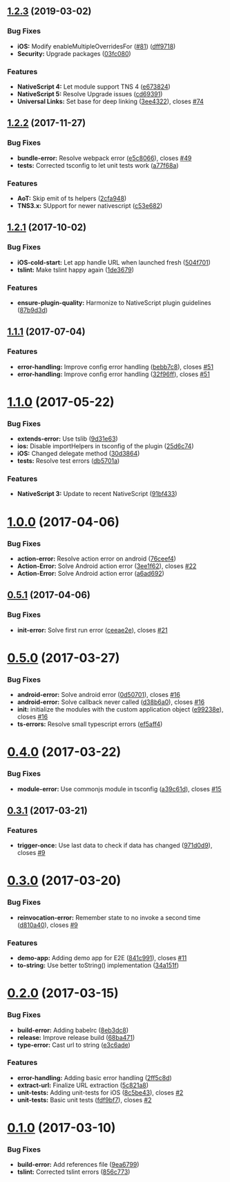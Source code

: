 <a name="1.2.3"></a>
## [1.2.3](https://github.com/hypery2k/nativescript-urlhandler/compare/v1.2.2...v1.2.3) (2019-03-02)


### Bug Fixes

* **iOS:** Modify enableMultipleOverridesFor ([#81](https://github.com/hypery2k/nativescript-urlhandler/issues/81)) ([dff9718](https://github.com/hypery2k/nativescript-urlhandler/commit/dff9718))
* **Security:** Upgrade packages ([03fc080](https://github.com/hypery2k/nativescript-urlhandler/commit/03fc080))


### Features

* **NativeScript 4:** Let module support TNS 4 ([e673824](https://github.com/hypery2k/nativescript-urlhandler/commit/e673824))
* **NativeScript 5:** Resolve Upgrade issues ([cd69391](https://github.com/hypery2k/nativescript-urlhandler/commit/cd69391))
* **Universal Links:** Set base for deep linking ([3ee4322](https://github.com/hypery2k/nativescript-urlhandler/commit/3ee4322)), closes [#74](https://github.com/hypery2k/nativescript-urlhandler/issues/74)



<a name="1.2.2"></a>
## [1.2.2](https://github.com/hypery2k/nativescript-urlhandler/compare/v1.2.1...v1.2.2) (2017-11-27)


### Bug Fixes

* **bundle-error:** Resolve webpack error ([e5c8066](https://github.com/hypery2k/nativescript-urlhandler/commit/e5c8066)), closes [#49](https://github.com/hypery2k/nativescript-urlhandler/issues/49)
* **tests:** Corrected tsconfig to let unit tests work ([a77f68a](https://github.com/hypery2k/nativescript-urlhandler/commit/a77f68a))


### Features

* **AoT:** Skip emit of ts helpers ([2cfa948](https://github.com/hypery2k/nativescript-urlhandler/commit/2cfa948))
* **TNS3.x:** SUpport for newer nativescript ([c53e682](https://github.com/hypery2k/nativescript-urlhandler/commit/c53e682))



<a name="1.2.1"></a>
## [1.2.1](https://github.com/hypery2k/nativescript-urlhandler/compare/v1.1.1...v1.2.1) (2017-10-02)


### Bug Fixes

* **iOS-cold-start:** Let app handle URL when launched fresh ([504f701](https://github.com/hypery2k/nativescript-urlhandler/commit/504f701))
* **tslint:** Make tslint happy again ([1de3679](https://github.com/hypery2k/nativescript-urlhandler/commit/1de3679))


### Features

* **ensure-plugin-quality:** Harmonize to NativeScript plugin guidelines ([87b9d3d](https://github.com/hypery2k/nativescript-urlhandler/commit/87b9d3d))



<a name="1.1.1"></a>
## [1.1.1](https://github.com/hypery2k/nativescript-urlhandler/compare/v1.1.0...v1.1.1) (2017-07-04)


### Features

* **error-handling:** Improve config error handling ([bebb7c8](https://github.com/hypery2k/nativescript-urlhandler/commit/bebb7c8)), closes [#51](https://github.com/hypery2k/nativescript-urlhandler/issues/51)
* **error-handling:** Improve config error handling ([32f96ff](https://github.com/hypery2k/nativescript-urlhandler/commit/32f96ff)), closes [#51](https://github.com/hypery2k/nativescript-urlhandler/issues/51)



<a name="1.1.0"></a>
# [1.1.0](https://github.com/hypery2k/nativescript-urlhandler/compare/v1.0.0...v1.1.0) (2017-05-22)


### Bug Fixes

* **extends-error:** Use tslib ([9d31e63](https://github.com/hypery2k/nativescript-urlhandler/commit/9d31e63))
* **ios:** Disable importHelpers in tsconfig of the plugin ([25d6c74](https://github.com/hypery2k/nativescript-urlhandler/commit/25d6c74))
* **iOS:** Changed delegate method ([30d3864](https://github.com/hypery2k/nativescript-urlhandler/commit/30d3864))
* **tests:** Resolve test errors ([db5701a](https://github.com/hypery2k/nativescript-urlhandler/commit/db5701a))


### Features

* **NativeScript 3:** Update to recent NativeScript ([91bf433](https://github.com/hypery2k/nativescript-urlhandler/commit/91bf433))



<a name="1.0.0"></a>
# [1.0.0](https://github.com/hypery2k/nativescript-urlhandler/compare/v0.5.1...v1.0.0) (2017-04-06)


### Bug Fixes

* **action-error:** Resolve action error on android ([76ceef4](https://github.com/hypery2k/nativescript-urlhandler/commit/76ceef4))
* **Action-Error:** Solve Android action error ([3ee1f62](https://github.com/hypery2k/nativescript-urlhandler/commit/3ee1f62)), closes [#22](https://github.com/hypery2k/nativescript-urlhandler/issues/22)
* **Action-Error:** Solve Android action error ([a6ad692](https://github.com/hypery2k/nativescript-urlhandler/commit/a6ad692))



<a name="0.5.1"></a>
## [0.5.1](https://github.com/hypery2k/nativescript-urlhandler/compare/v0.5.0...v0.5.1) (2017-04-06)


### Bug Fixes

* **init-error:** Solve first run error ([ceeae2e](https://github.com/hypery2k/nativescript-urlhandler/commit/ceeae2e)), closes [#21](https://github.com/hypery2k/nativescript-urlhandler/issues/21)



<a name="0.5.0"></a>
# [0.5.0](https://github.com/hypery2k/nativescript-urlhandler/compare/v0.4.0...v0.5.0) (2017-03-27)


### Bug Fixes

* **android-error:** Solve android error ([0d50701](https://github.com/hypery2k/nativescript-urlhandler/commit/0d50701)), closes [#16](https://github.com/hypery2k/nativescript-urlhandler/issues/16)
* **android-error:** Solve callback never called ([d38b6a0](https://github.com/hypery2k/nativescript-urlhandler/commit/d38b6a0)), closes [#16](https://github.com/hypery2k/nativescript-urlhandler/issues/16)
* **init:** initialize the modules with the custom application object ([e99238e](https://github.com/hypery2k/nativescript-urlhandler/commit/e99238e)), closes [#16](https://github.com/hypery2k/nativescript-urlhandler/issues/16)
* **ts-errors:** Resolve small typescript errors ([ef5aff4](https://github.com/hypery2k/nativescript-urlhandler/commit/ef5aff4))



<a name="0.4.0"></a>
# [0.4.0](https://github.com/hypery2k/nativescript-urlhandler/compare/v0.3.1...v0.4.0) (2017-03-22)


### Bug Fixes

* **module-error:** Use commonjs module in tsconfig ([a39c61d](https://github.com/hypery2k/nativescript-urlhandler/commit/a39c61d)), closes [#15](https://github.com/hypery2k/nativescript-urlhandler/issues/15)



<a name="0.3.1"></a>
## [0.3.1](https://github.com/hypery2k/nativescript-urlhandler/compare/v0.3.0...v0.3.1) (2017-03-21)


### Features

* **trigger-once:** Use last data to check if data has changed ([971d0d9](https://github.com/hypery2k/nativescript-urlhandler/commit/971d0d9)), closes [#9](https://github.com/hypery2k/nativescript-urlhandler/issues/9)



<a name="0.3.0"></a>
# [0.3.0](https://github.com/hypery2k/nativescript-urlhandler/compare/v0.2.0...v0.3.0) (2017-03-20)


### Bug Fixes

* **reinvocation-error:** Remember state to no invoke a second time ([d810a40](https://github.com/hypery2k/nativescript-urlhandler/commit/d810a40)), closes [#9](https://github.com/hypery2k/nativescript-urlhandler/issues/9)


### Features

* **demo-app:** Adding demo app for E2E ([841c991](https://github.com/hypery2k/nativescript-urlhandler/commit/841c991)), closes [#11](https://github.com/hypery2k/nativescript-urlhandler/issues/11)
* **to-string:** Use better toString() implementation ([34a151f](https://github.com/hypery2k/nativescript-urlhandler/commit/34a151f))



<a name="0.2.0"></a>
# [0.2.0](https://github.com/hypery2k/nativescript-urlhandler/compare/v0.1.0...v0.2.0) (2017-03-15)


### Bug Fixes

* **build-error:** Adding babelrc ([8eb3dc8](https://github.com/hypery2k/nativescript-urlhandler/commit/8eb3dc8))
* **release:** Improve release build ([68ba471](https://github.com/hypery2k/nativescript-urlhandler/commit/68ba471))
* **type-error:** Cast url to string ([e3c6ade](https://github.com/hypery2k/nativescript-urlhandler/commit/e3c6ade))


### Features

* **error-handling:** Adding basic error handling ([2ff5c8d](https://github.com/hypery2k/nativescript-urlhandler/commit/2ff5c8d))
* **extract-url:** Finalize URL extraction ([5c821a8](https://github.com/hypery2k/nativescript-urlhandler/commit/5c821a8))
* **unit-tests:** Adding unit-tests for iOS ([8c5be43](https://github.com/hypery2k/nativescript-urlhandler/commit/8c5be43)), closes [#2](https://github.com/hypery2k/nativescript-urlhandler/issues/2)
* **unit-tests:** Basic unit tests ([fdf9bf7](https://github.com/hypery2k/nativescript-urlhandler/commit/fdf9bf7)), closes [#2](https://github.com/hypery2k/nativescript-urlhandler/issues/2)



<a name="0.1.0"></a>
# [0.1.0](https://github.com/hypery2k/nativescript-urlhandler/compare/9ea6799...v0.1.0) (2017-03-10)


### Bug Fixes

* **build-error:** Add references file ([9ea6799](https://github.com/hypery2k/nativescript-urlhandler/commit/9ea6799))
* **tslint:** Corrected tslint errors ([856c773](https://github.com/hypery2k/nativescript-urlhandler/commit/856c773))



